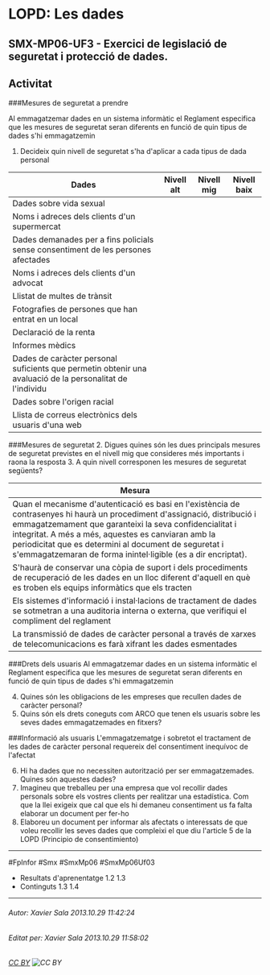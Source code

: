 # LOPD: Les dades
## SMX-MP06-UF3 - Exercici de legislació de seguretat i protecció de dades.
Activitat
------------------
###Mesures de seguretat a prendre

Al emmagatzemar dades en un sistema informàtic el Reglament especifica que les mesures de seguretat seran diferents en funció de quin tipus de dades s'hi emmagatzemin 

1. Decideix quin nivell de seguretat s'ha d'aplicar a cada tipus de dada personal

|Dades                                                                |  Nivell alt  |   Nivell mig  | Nivell baix  
-----------------------------------------------------------|--------------|----------------|----------------
|Dades sobre vida sexual                                   |                  |                   |                   
|Noms i adreces dels clients d'un supermercat   |
|Dades demanades per a fins policials sense consentiment de les persones afectades | | | 
|Noms i adreces dels clients d'un advocat | | | 
|Llistat de multes de trànsit  | | | 
|Fotografies de persones que han entrat en un local | | | 
|Declaració de la renta | | | 
|Informes mèdics | | | 
|Dades de caràcter personal suficients que permetin obtenir una avaluació de la personalitat de l'individu | | | 
|Dades sobre l'origen racial | | | 
|Llista de correus electrònics dels usuaris d'una web | | | 

###Mesures de seguretat
2. Digues quines són  les dues principals mesures de seguretat previstes en el nivell mig que consideres més importants i raona la resposta
3. A quin nivell corresponen les mesures de seguretat següents?

|Mesura |
|-------------------------------------------------------------------------------- |
| Quan el mecanisme d'autenticació es basi en l'existència de contrasenyes hi haurà un procediment d'assignació, distribució i emmagatzemament que garanteixi la seva confidencialitat i integritat. A més a més, aquestes es canviaran amb la periodicitat que es determini al document de seguretat i s'emmagatzemaran de forma inintel·ligible (es a dir encriptat). |
| S'haurà de conservar una còpia de suport i dels procediments de recuperació de les dades en un lloc diferent d'aquell en què es troben els equips informàtics que els tracten
| Els sistemes d'informació i instal·lacions de tractament de dades se sotmetran a una auditoria interna o externa, que verifiqui el compliment del reglament
| La transmissió de dades de caràcter personal a través de xarxes de telecomunicacions es farà xifrant les dades esmentades

###Drets dels usuaris
Al emmagatzemar dades en un sistema informàtic el Reglament especifica que les mesures de seguretat seran diferents en funció de quin tipus de dades s'hi emmagatzemin 


4. Quines són les obligacions de les empreses que recullen dades de caràcter personal?
5. Quins són els drets coneguts com ARCO que tenen els usuaris sobre les seves dades emmagatzemades en fitxers?

###Informació als usuaris
L'emmagatzematge i sobretot el tractament de les dades de caràcter personal requereix del consentiment inequívoc de l'afectat

6. Hi ha dades que no necessiten autorització per ser emmagatzemades. Quines són aquestes dades?
7. Imagineu que treballeu per una empresa que vol recollir dades personals sobre els vostres clients per realitzar una estadística. Com que la llei exigeix que cal que els hi demaneu consentiment us fa falta elaborar un document per fer-ho
8. Elaboreu un document per informar als afectats o interessats de que voleu recollir les seves dades que compleixi el que diu l'article 5 de la LOPD (Principio de consentimiento)


---

#FpInfor #Smx #SmxMp06 #SmxMp06Uf03

* Resultats d'aprenentatge 1.2 1.3
* Continguts 1.3 1.4
---

###### Autor: Xavier Sala 2013.10.29 11:42:24
###### Editat per: Xavier Sala 2013.10.29 11:58:02
###### [CC BY](https://creativecommons.org/licenses/by/4.0/) ![CC BY](https://licensebuttons.net/l/by/3.0/80x15.png)
